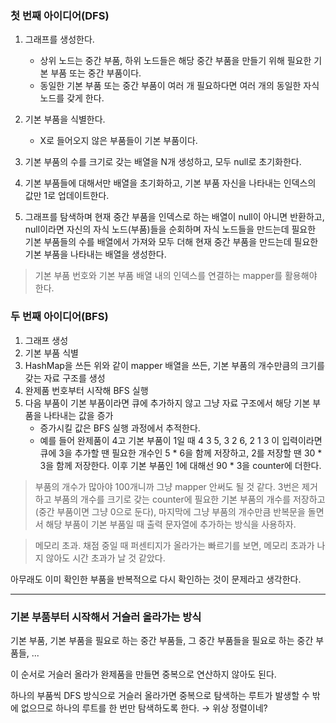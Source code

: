 ### 첫 번째 아이디어(DFS)

1. 그래프를 생성한다.

   - 상위 노드는 중간 부품, 하위 노드들은 해당 중간 부품을 만들기 위해 필요한 기본 부품 또는 중간 부품이다.
   - 동일한 기본 부품 또는 중간 부품이 여러 개 필요하다면 여러 개의 동일한 자식 노드를 갖게 한다.

1. 기본 부품을 식별한다.

   - X로 들어오지 않은 부품들이 기본 부품이다.

1. 기본 부품의 수를 크기로 갖는 배열을 N개 생성하고, 모두 null로 초기화한다.

1. 기본 부품들에 대해서만 배열을 초기화하고, 기본 부품 자신을 나타내는 인덱스의 값만 1로 업데이트한다.

1. 그래프를 탐색하며 현재 중간 부품을 인덱스로 하는 배열이 null이 아니면 반환하고, null이라면 자신의 자식 노드(부품)들을 순회하며 자식 노드들을 만드는데 필요한 기본 부품들의 수를 배열에서 가져와 모두 더해 현재 중간 부품을 만드는데 필요한 기본 부품을 나타내는 배열을 생성한다.

> 기본 부품 번호와 기본 부품 배열 내의 인덱스를 연결하는 mapper를 활용해야 한다.

### 두 번째 아이디어(BFS)

1. 그래프 생성
1. 기본 부품 식별
1. HashMap을 쓰든 위와 같이 mapper 배열을 쓰든, 기본 부품의 개수만큼의 크기를 갖는 자료 구조를 생성
1. 완제품 번호부터 시작해 BFS 실행
1. 다음 부품이 기본 부품이라면 큐에 추가하지 않고 그냥 자료 구조에서 해당 기본 부품을 나타내는 값을 증가
   - 증가시킬 값은 BFS 실행 과정에서 추적한다.
   - 예를 들어 완제품이 4고 기본 부품이 1일 때 4 3 5, 3 2 6, 2 1 3 이 입력이라면 큐에 3을 추가할 땐 필요한 개수인 5 \* 6을 함께 저장하고, 2를 저장할 땐 30 \* 3을 함께 저장한다. 이후 기본 부품인 1에 대해선 90 \* 3을 counter에 더한다.

> 부품의 개수가 많아야 100개니까 그냥 mapper 안써도 될 것 같다. 3번은 제거하고 부품의 개수를 크기로 갖는 counter에 필요한 기본 부품의 개수를 저장하고(중간 부품이면 그냥 0으로 둔다), 마지막에 그냥 부품의 개수만큼 반복문을 돌면서 해당 부품이 기본 부품일 때 출력 문자열에 추가하는 방식을 사용하자.

> 메모리 초과. 채점 중일 때 퍼센티지가 올라가는 빠르기를 보면, 메모리 초과가 나지 않아도 시간 초과가 날 것 같았다.

아무래도 이미 확인한 부품을 반복적으로 다시 확인하는 것이 문제라고 생각한다.

---

### 기본 부품부터 시작해서 거슬러 올라가는 방식

기본 부품, 기본 부품을 필요로 하는 중간 부품들, 그 중간 부품들을 필요로 하는 중간 부품들, ...

이 순서로 거슬러 올라가 완제품을 만들면 중복으로 연산하지 않아도 된다.

하나의 부품씩 DFS 방식으로 거슬러 올라가면 중복으로 탐색하는 루트가 발생할 수 밖에 없으므로 하나의 루트를 한 번만 탐색하도록 한다. → 위상 정렬이네?
